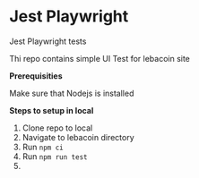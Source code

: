 # Jest Playwright

Jest Playwright tests

Thi repo contains simple UI Test for lebacoin site

**Prerequisities**

Make sure that Nodejs is installed

**Steps to setup in local**

1) Clone repo to local
2) Navigate to lebacoin directory
3) Run ```npm ci```
4) Run ```npm run test```
5)

